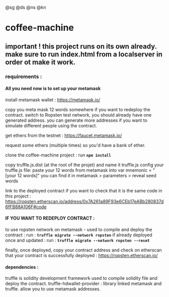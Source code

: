 @sg
@ds
@ns
@kn

# coffee-machine

## important ! this project runs on its own already. make sure to run index.html from a localserver in order ot make it work.

### requirements :
#### All you need now is to set up your metamask
install metamask wallet :
https://metamask.io/

copy you meta mask 12 words somewhere if you want to redeploy the contract.
switch to Ropsten test network, you should already have one generated address.
you can generate more addresses if you want to simulate different people using the contract.

get ethers from the testnet :
https://faucet.metamask.io/

request some ethers (multiple times) so you'd have a bank of ether.

clone the coffee-machine project :
run **`npm install`**

copy truffle.js.dist (at the root of the projet) and name it truffle.js
config your truffle.js file:
paste your 12 words from metamask into var mnemonic = "[your 12 words]"
you can find it in metamask > parameters > reveal seed words

link to the deployed contract if you want to check that it is the same code in this project :
https://ropsten.etherscan.io/address/0x7A261a89F93e6CEb17eABb280837d6fFB88A106F#code

#### IF YOU WANT TO REDEPLOY CONTRACT :
to use ropsten network on metamask - used to compile and deploy the contract :
run : **`truffle migrate --network ropsten`**
if already deployed once and updated :
run : **`truffle migrate --network ropsten --reset`**

finally, once deployed, copy your contract address and
check on etherscan that your contract is successfully deployed :
https://ropsten.etherscan.io/

#### dependencies :
truffle is solidity development framework used to compile solidity file and deploy the contract.
truffle-hdwallet-provider : library linked metamask and truffle. allow you to use metamask addresses.

